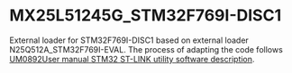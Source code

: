 # MX25L51245G_STM32F769I-DISC1
External loader for STM32F769I-DISC1 based on external loader N25Q512A_STM32F769I-EVAL. The process of adapting the code follows [UM0892User manual STM32 ST-LINK utility software description](https://www.st.com/content/ccc/resource/technical/document/user_manual/e6/10/d8/80/d6/1d/4a/f2/CD00262073.pdf/files/CD00262073.pdf/jcr:content/translations/en.CD00262073.pdf).
